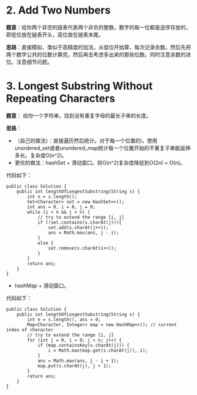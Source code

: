 # 2. Add Two Numbers  

**题意**：给你两个非空的链表代表两个非负的整数。数字的每一位都是逆序存放的，即低位放在链表开头，高位放在链表末尾。

**思路**：直接模拟，类似于高精度的加法，从低位开始算，每次记录余数。然后先把两个数字公共的位数计算完，然后再去考虑多出来的那些位数。同时注意余数的进位。注意细节问题。

# 3. Longest Substring Without Repeating Characters

**题意**： 给你一个字符串，找到没有重复字母的最长子串的长度。

**思路**： 
- （自己的做法）：直接遍历然后统计。对于每一个位置的i，使用unordered_set或者unordered_map统计每一个位置开始的不重复子串能延伸多长。复杂度O(n^2)。
- 更优的做法：hashSet + 滑动窗口。将O(n^2)复杂度降低到O(2n) = O(n)。

代码如下：

    public class Solution {  
        public int lengthOfLongestSubstring(String s) {  
            int n = s.length();  
            Set<Character> set = new HashSet<>();  
            int ans = 0, i = 0, j = 0;  
            while (i < n && j < n) {  
                // try to extend the range [i, j]  
                if (!set.contains(s.charAt(j))){  
                    set.add(s.charAt(j++));  
                    ans = Math.max(ans, j - i);  
                }  
                else {  
                    set.remove(s.charAt(i++));  
                }  
            }  
            return ans;  
        }  
    }

- hashMap + 滑动窗口。

代码如下：

    public class Solution {
        public int lengthOfLongestSubstring(String s) {
            int n = s.length(), ans = 0;
            Map<Character, Integer> map = new HashMap<>(); // current index of character
            // try to extend the range [i, j]
            for (int j = 0, i = 0; j < n; j++) {
                if (map.containsKey(s.charAt(j))) {
                    i = Math.max(map.get(s.charAt(j)), i);
                }
                ans = Math.max(ans, j - i + 1);
                map.put(s.charAt(j), j + 1);
            }
            return ans;
        }
    }

